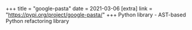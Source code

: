 +++
title = "google-pasta"
date = 2021-03-06
[extra]
link = "https://pypi.org/project/google-pasta/"
+++
Python library - AST-based Python refactoring library

